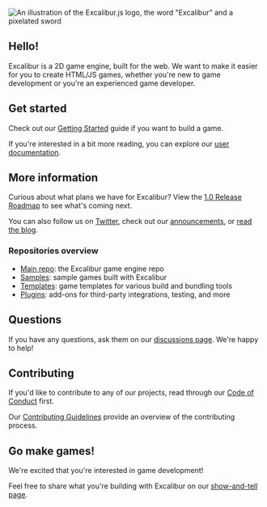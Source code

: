 ![An illustration of the Excalibur.js logo, the word "Excalibur" and a pixelated sword](https://user-images.githubusercontent.com/675840/141873115-d43a3c23-bc2c-4c2c-b386-562c21fa6443.png)

## Hello!

Excalibur is a 2D game engine, built for the web. 
We want to make it easier for you to create HTML/JS games, whether you're new to game development or you're an experienced game developer.

## Get started

Check out our [Getting Started](https://excaliburjs.com/docs/getting-started) guide if you want to build a game.

If you're interested in a bit more reading, you can explore our [user documentation](https://excaliburjs.com/docs).

## More information

Curious about what plans we have for Excalibur? View the [1.0 Release Roadmap](https://github.com/excaliburjs/Excalibur/issues/1161) to see what's coming next.

You can also follow us on [Twitter](http://twitter.com/excaliburjs), 
check out our [announcements](https://github.com/excaliburjs/Excalibur/discussions/categories/news), or [read the blog](http://blog.excaliburjs.com).

### Repositories overview

- [Main repo](https://github.com/excaliburjs/Excalibur): the Excalibur game engine repo
- [Samples](https://github.com/orgs/excaliburjs/repositories?q=sample&type=public&language=&sort=): sample games built with Excalibur
- [Templates](https://github.com/orgs/excaliburjs/repositories?q=template&type=public&language=&sort=): game templates for various build and bundling tools
- [Plugins](https://github.com/orgs/excaliburjs/repositories?q=plugin&type=public&language=&sort=): add-ons for third-party integrations, testing, and more

## Questions
If you have any questions, ask them on our [discussions page](https://github.com/excaliburjs/Excalibur/discussions/categories/q-a). We're happy to help!

## Contributing

If you'd like to contribute to any of our projects, read through our [Code of Conduct](.github/CODE_OF_CONDUCT.md) first.

Our [Contributing Guidelines](.github/CONTRIBUTING.md) provide an overview of the contributing process.

## Go make games!

We're excited that you're interested in game development!

Feel free to share what you're building with Excalibur on our [show-and-tell page](https://github.com/excaliburjs/Excalibur/discussions/categories/show-and-tell).
